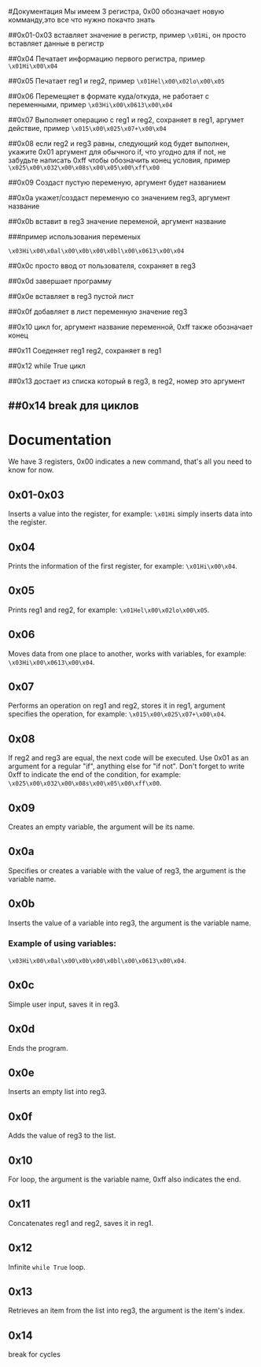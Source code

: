 #Документация
Мы имеем 3 регистра, 0x00 обозначает новую комманду,это все что нужно покачто знать

##0x01-0x03
вставляет значение в регистр, пример
`\x01Hi`, он просто вставляет данные в регистр

##0x04
Печатает информацию первого регистра, пример
`\x01Hi\x00\x04`

##0x05
Печатает reg1 и reg2, пример
`\x01Hel\x00\x02lo\x00\x05`

##0x06
Перемещяет в формате куда/откуда, не работает с переменными, пример
`\x03Hi\x00\x0613\x00\x04`

##0x07
Выполняет операцию с reg1 и reg2, сохраняет в reg1, аргумет действие, пример
`\x015\x00\x025\x07+\x00\x04`

##0x08
если reg2 и reg3 равны, следующий код будет выполнен, укажите 0x01 аргумент для обычного if, что угодно для if not, не забудьте написать 0xff чтобы обозначить конец условия, пример
`\x025\x00\x032\x00\x08s\x00\x05\x00\xff\x00`

##0x09
Создаст пустую переменую, аргумент будет названием

##0x0a
укажет/создаст переменую со значением reg3, аргумент название

##0x0b
вставит в reg3 значение переменой, аргумент название

###пример использования переменых

`\x03Hi\x00\x0al\x00\x0b\x00\x0bl\x00\x0613\x00\x04`

##0x0c
просто ввод от пользователя, сохраняет в reg3

##0x0d
завершает программу

##0x0e
вставляет в reg3 пустой лист

##0x0f
добавляет в лист переменную значение reg3

##0x10
цикл for, аргумент название переменной, 0xff также обозначает конец

##0x11
Соеденяет reg1 reg2, сохраняет в reg1

##0x12
while True цикл

##0x13
достает из списка который в reg3, в reg2, номер это аргумент

##0x14
break для циклов
---

# Documentation
We have 3 registers, 0x00 indicates a new command, that's all you need to know for now.

## 0x01-0x03
Inserts a value into the register, for example: `\x01Hi` simply inserts data into the register.

## 0x04
Prints the information of the first register, for example: `\x01Hi\x00\x04`.

## 0x05
Prints reg1 and reg2, for example: `\x01Hel\x00\x02lo\x00\x05`.

## 0x06
Moves data from one place to another, works with variables, for example: `\x03Hi\x00\x0613\x00\x04`.

## 0x07
Performs an operation on reg1 and reg2, stores it in reg1, argument specifies the operation, for example: `\x015\x00\x025\x07+\x00\x04`.

## 0x08
If reg2 and reg3 are equal, the next code will be executed. Use 0x01 as an argument for a regular "if", anything else for "if not". Don't forget to write 0xff to indicate the end of the condition, for example: `\x025\x00\x032\x00\x08s\x00\x05\x00\xff\x00`.

## 0x09
Creates an empty variable, the argument will be its name.

## 0x0a
Specifies or creates a variable with the value of reg3, the argument is the variable name.

## 0x0b
Inserts the value of a variable into reg3, the argument is the variable name.

### Example of using variables:

`\x03Hi\x00\x0al\x00\x0b\x00\x0bl\x00\x0613\x00\x04`.

## 0x0c
Simple user input, saves it in reg3.

## 0x0d
Ends the program.

## 0x0e
Inserts an empty list into reg3.

## 0x0f
Adds the value of reg3 to the list.

## 0x10
For loop, the argument is the variable name, 0xff also indicates the end.

## 0x11
Concatenates reg1 and reg2, saves it in reg1.

## 0x12
Infinite `while True` loop.

## 0x13
Retrieves an item from the list into reg3, the argument is the item's index.

## 0x14
break for cycles
